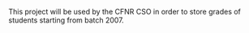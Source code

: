 This project will be used by the CFNR CSO in order to store grades of students starting from batch 2007.